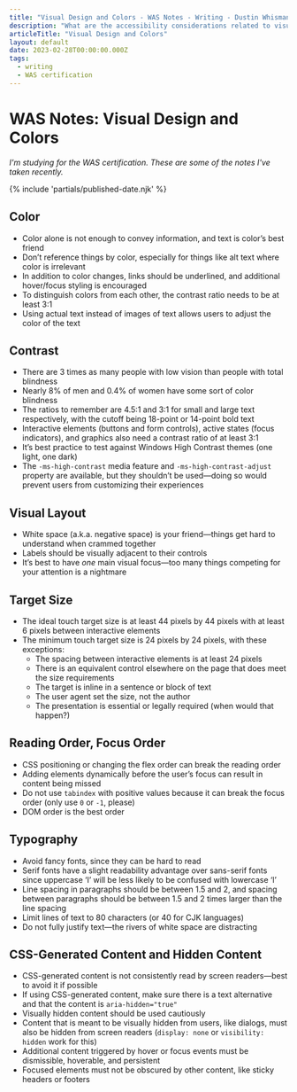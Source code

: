 ```yaml
---
title: "Visual Design and Colors - WAS Notes - Writing - Dustin Whisman"
description: "What are the accessibility considerations related to visual design and colors?"
articleTitle: "Visual Design and Colors"
layout: default
date: 2023-02-28T00:00:00.000Z
tags:
  - writing
  - WAS certification
---
```


# WAS Notes: Visual Design and Colors

_I'm studying for the WAS certification. These are some of the notes I've taken recently._

{% include 'partials/published-date.njk' %}

## Color

- Color alone is not enough to convey information, and text is color’s best friend
- Don’t reference things by color, especially for things like alt text where color is irrelevant
- In addition to color changes, links should be underlined, and additional hover/focus styling is encouraged
- To distinguish colors from each other, the contrast ratio needs to be at least 3:1
- Using actual text instead of images of text allows users to adjust the color of the text

## Contrast

- There are 3 times as many people with low vision than people with total blindness
- Nearly 8% of men and 0.4% of women have some sort of color blindness
- The ratios to remember are 4.5:1 and 3:1 for small and large text respectively, with the cutoff being 18-point or 14-point bold text
- Interactive elements (buttons and form controls), active states (focus indicators), and graphics also need a contrast ratio of at least 3:1
- It’s best practice to test against Windows High Contrast themes (one light, one dark)
- The `-ms-high-contrast` media feature and `-ms-high-contrast-adjust` property are available, but they shouldn’t be used—doing so would prevent users from customizing their experiences

## Visual Layout

- White space (a.k.a. negative space) is your friend—things get hard to understand when crammed together
- Labels should be visually adjacent to their controls
- It’s best to have _one_ main visual focus—too many things competing for your attention is a nightmare

## Target Size

- The ideal touch target size is at least 44 pixels by 44 pixels with at least 6 pixels between interactive elements
- The minimum touch target size is 24 pixels by 24 pixels, with these exceptions:
  - The spacing between interactive elements is at least 24 pixels
  - There is an equivalent control elsewhere on the page that does meet the size requirements
  - The target is inline in a sentence or block of text
  - The user agent set the size, not the author
  - The presentation is essential or legally required (when would that happen?)

## Reading Order, Focus Order

- CSS positioning or changing the flex order can break the reading order
- Adding elements dynamically before the user’s focus can result in content being missed
- Do not use `tabindex` with positive values because it can break the focus order (only use `0` or `-1`, please)
- DOM order is the best order

## Typography

- Avoid fancy fonts, since they can be hard to read
- Serif fonts have a slight readability advantage over sans-serif fonts since uppercase ‘I’ will be less likely to be confused with lowercase ‘l’
- Line spacing in paragraphs should be between 1.5 and 2, and spacing between paragraphs should be between 1.5 and 2 times larger than the line spacing
- Limit lines of text to 80 characters (or 40 for CJK languages)
- Do not fully justify text—the rivers of white space are distracting

## CSS-Generated Content and Hidden Content

- CSS-generated content is not consistently read by screen readers—best to avoid it if possible
- If using CSS-generated content, make sure there is a text alternative and that the content is `aria-hidden="true"`
- Visually hidden content should be used cautiously
- Content that is meant to be visually hidden from users, like dialogs, must also be hidden from screen readers (`display: none` or `visibility: hidden` work for this)
- Additional content triggered by hover or focus events must be dismissible, hoverable, and persistent
- Focused elements must not be obscured by other content, like sticky headers or footers
